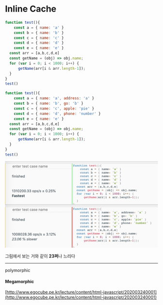 # Inline Cache



```javascript
function test(){
	const a = { name: 'a' }
	const b = { name: 'b' }
	const c = { name: 'c' }
	const d = { name: 'd' }
	const e = { name: 'e' }
  const arr = [a,b,c,d,e]
  const getName = (obj) => obj.name;
  for (var i = 0; i < 1000; i++) {
      getName(arr[i & arr.length-1]);
  }
}
test()
```

```javascript
function test(){
	const a = { name: 'a', address: 'a' }
	const b = { name: 'b', go: 'b' }
	const c = { name: 'c', apple: 'pie' }
	const d = { name: 'd', phone: 'number' }
	const e = { name: 'e' }
  const arr = [a,b,c,d,e]
  const getName = (obj) => obj.name;
  for (var i = 0; i < 1000; i++) {
      getName(arr[i & arr.length-1]);
  }
}
test()
```

![](../.gitbook/assets/screen-shot-2020-12-16-at-9.35.19-pm%20%281%29.png)

그림에서 보는 거와 같이 **23퍼**나 느리다

---

polymorphic

#### Megamorphic <a id="polymorphic-and-megamorphic-in-action"></a>



[http://www.egocube.pe.kr/lecture/content/html-javascript/202003240001](http://www.egocube.pe.kr/lecture/content/html-javascript/202003240001)

